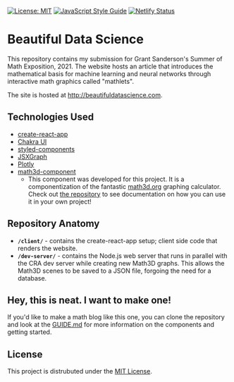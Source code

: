 [![License: MIT](https://img.shields.io/badge/License-MIT-blueviolet.svg)](https://opensource.org/licenses/MIT)
[![JavaScript Style Guide](https://img.shields.io/badge/code_style-standard-brightgreen.svg)](https://standardjs.com)
[![Netlify Status](https://api.netlify.com/api/v1/badges/9ee03cfe-e34f-4508-acef-dab05f549055/deploy-status)](https://app.netlify.com/sites/some2021/deploys)

# Beautiful Data Science
This repository contains my submission for Grant Sanderson's Summer of Math Exposition, 2021. The website hosts an article that introduces the mathematical basis for machine learning and neural networks through interactive math graphics called "mathlets".

The site is hosted at http://beautifuldatascience.com.

## Technologies Used
* [create-react-app](https://create-react-app.dev/)
* [Chakra UI](https://chakra-ui.com/)
* [styled-components](https://styled-components.com/)
* [JSXGraph](https://github.com/sswatson/jsxgraph-react-js)
* [Plotly](https://plotly.com/javascript/react/)
* [math3d-component](https://github.com/ecuber/math3d-component/tree/master/client)
  * This component was developed for this project. It is a componentization of the fantastic [math3d.org](https://www.math3d.org/) graphing calculator. Check out [the repository](https://github.com/ecuber/math3d-component/tree/master/client) to see documentation on how you can use it in your own project!

## Repository Anatomy
* <b>`/client/`</b> - contains the create-react-app setup; client side code that renders the website.
* <b>`/dev-server/`</b> - contains the Node.js web server that runs in parallel with the CRA dev server while creating new Math3D graphs. This allows the Math3D scenes to be saved to a JSON file, forgoing the need for a database.

## Hey, this is neat. I want to make one!
If you'd like to make a math blog like this one, you can clone the repository and look at the [GUIDE.md](https://github.com/ecuber/mathexpo/blob/master/docs/GUIDE.md) for more information on the components and getting started.

## License
This project is distrubuted under the [MIT License](https://choosealicense.com/licenses/mit/).
